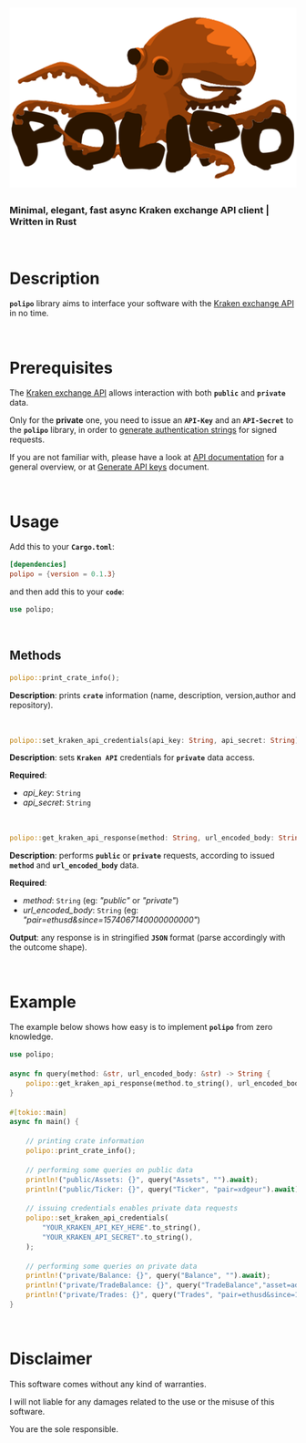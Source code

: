 ![polipo](./polipo-logo.png)
=

### Minimal, elegant, fast async Kraken exchange API client | Written in Rust

<br>

# Description

**```polipo```** library aims to interface your software with the [Kraken exchange API](https://support.kraken.com/hc/en-us/categories/360000080686-API) in no time.

<br>

# Prerequisites
The [Kraken exchange API](https://kraken.com) allows interaction with both **```public```** and **```private```** data.


Only for the **private** one, you need to issue an **```API-Key```** and an **```API-Secret```** to the **```polipo```** library, in order to [generate authentication strings](https://support.kraken.com/hc/en-us/articles/360022635592-Generate-authentication-strings-REST-API-) for signed requests.

If you are not familiar with, please have a look at [API documentation](https://support.kraken.com/hc/en-us/categories/360001806372) for a general overview, or at [Generate API keys](https://support.kraken.com/hc/en-us/articles/360022839451-Generate-API-keys) document.

<br>

# Usage

Add this to your **```Cargo.toml```**:
```toml
[dependencies]
polipo = {version = 0.1.3}
```

and then add this to your **```code```**:
```rust
use polipo;
```
<br>

## Methods

```rust
polipo::print_crate_info();
```
**Description**: prints **```crate```** information (name, description, version,author and repository).

<br>

```rust
polipo::set_kraken_api_credentials(api_key: String, api_secret: String);
```

**Description**: sets **```Kraken API```** credentials for **```private```** data access.

**Required**:
* *api_key*: ```String```
* *api_secret*: ```String```

<br>

```rust
polipo::get_kraken_api_response(method: String, url_encoded_body: String).await;
```
**Description**: performs **```public```** or **```private```** requests, according to issued **```method```** and **```url_encoded_body```** data.

**Required**:
* *method*: ```String``` (eg: *"public"* or *"private"*)
* *url_encoded_body*: ```String``` (eg: *"pair=ethusd&since=1574067140000000000"*)

**Output**: any response is in stringified **```JSON```** format (parse accordingly with the outcome shape).

<br>

# Example

The example below shows how easy is to implement **```polipo```** from zero knowledge.

```rust
use polipo;

async fn query(method: &str, url_encoded_body: &str) -> String {
    polipo::get_kraken_api_response(method.to_string(), url_encoded_body.to_string()).await
}

#[tokio::main]
async fn main() {
    
    // printing crate information
    polipo::print_crate_info();

    // performing some queries on public data
    println!("public/Assets: {}", query("Assets", "").await);
    println!("public/Ticker: {}", query("Ticker", "pair=xdgeur").await);

    // issuing credentials enables private data requests
    polipo::set_kraken_api_credentials(
        "YOUR_KRAKEN_API_KEY_HERE".to_string(),
        "YOUR_KRAKEN_API_SECRET".to_string(),
    );

    // performing some queries on private data
    println!("private/Balance: {}", query("Balance", "").await);
    println!("private/TradeBalance: {}", query("TradeBalance","asset=ada" .await);
    println!("private/Trades: {}", query("Trades", "pair=ethusd&since=1574067140000000000").await);
}
```

<br>

# Disclaimer
This software comes without any kind of warranties. 

I will not liable for any damages related to the use or the misuse of this software.

You are the sole responsible.